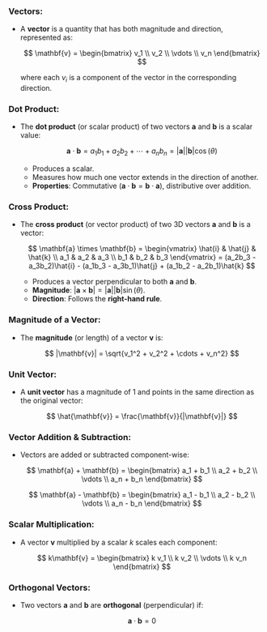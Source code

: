 ### Vectors:
- A **vector** is a quantity that has both magnitude and direction, represented as:

  $$
  \mathbf{v} = \begin{bmatrix} v_1 \\ v_2 \\ \vdots \\ v_n \end{bmatrix}
  $$

  where each $v_i$ is a component of the vector in the corresponding direction.

### Dot Product:
- The **dot product** (or scalar product) of two vectors $\mathbf{a}$ and $\mathbf{b}$ is a scalar value:

  $$
  \mathbf{a} \cdot \mathbf{b} = a_1b_1 + a_2b_2 + \cdots + a_nb_n = |\mathbf{a}| |\mathbf{b}| \cos(\theta)
  $$

  - Produces a scalar.
  - Measures how much one vector extends in the direction of another.
  - **Properties**: Commutative ($\mathbf{a} \cdot \mathbf{b} = \mathbf{b} \cdot \mathbf{a}$), distributive over addition.

### Cross Product:
- The **cross product** (or vector product) of two 3D vectors $\mathbf{a}$ and $\mathbf{b}$ is a vector:

  $$
  \mathbf{a} \times \mathbf{b} = \begin{vmatrix} \hat{i} & \hat{j} & \hat{k} \\ a_1 & a_2 & a_3 \\ b_1 & b_2 & b_3 \end{vmatrix} = (a_2b_3 - a_3b_2)\hat{i} - (a_1b_3 - a_3b_1)\hat{j} + (a_1b_2 - a_2b_1)\hat{k}
  $$

  - Produces a vector perpendicular to both $\mathbf{a}$ and $\mathbf{b}$.
  - **Magnitude**: $|\mathbf{a} \times \mathbf{b}| = |\mathbf{a}| |\mathbf{b}| \sin(\theta)$.
  - **Direction**: Follows the **right-hand rule**.

### Magnitude of a Vector:
- The **magnitude** (or length) of a vector $\mathbf{v}$ is:

  $$
  |\mathbf{v}| = \sqrt{v_1^2 + v_2^2 + \cdots + v_n^2}
  $$

### Unit Vector:
- A **unit vector** has a magnitude of 1 and points in the same direction as the original vector:

  $$
  \hat{\mathbf{v}} = \frac{\mathbf{v}}{|\mathbf{v}|}
  $$

### Vector Addition & Subtraction:
- Vectors are added or subtracted component-wise:

  $$
  \mathbf{a} + \mathbf{b} = \begin{bmatrix} a_1 + b_1 \\ a_2 + b_2 \\ \vdots \\ a_n + b_n \end{bmatrix}
  $$

  $$
  \mathbf{a} - \mathbf{b} = \begin{bmatrix} a_1 - b_1 \\ a_2 - b_2 \\ \vdots \\ a_n - b_n \end{bmatrix}
  $$

### Scalar Multiplication:
- A vector $\mathbf{v}$ multiplied by a scalar $k$ scales each component:

  $$
  k\mathbf{v} = \begin{bmatrix} k v_1 \\ k v_2 \\ \vdots \\ k v_n \end{bmatrix}
  $$

### Orthogonal Vectors:
- Two vectors $\mathbf{a}$ and $\mathbf{b}$ are **orthogonal** (perpendicular) if:

  $$
  \mathbf{a} \cdot \mathbf{b} = 0$$